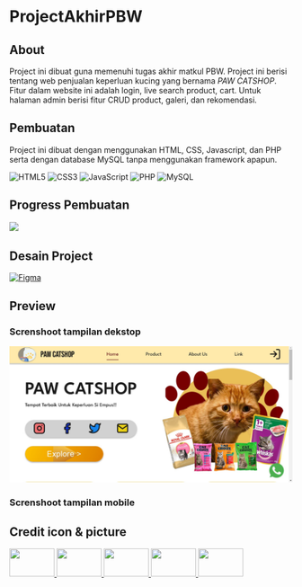 # ProjectAkhirPBW

## About

Project ini dibuat guna memenuhi tugas akhir matkul PBW. Project ini berisi tentang web penjualan keperluan kucing yang bernama _PAW CATSHOP_. Fitur dalam website ini adalah login, live search product, cart. Untuk halaman admin berisi fitur CRUD product, galeri, dan rekomendasi.

## Pembuatan

Project ini dibuat dengan menggunakan HTML, CSS, Javascript, dan PHP serta dengan database MySQL tanpa menggunakan framework apapun.

![HTML5](https://img.shields.io/badge/html5-%23E34F26.svg?style=for-the-badge&logo=html5&logoColor=white) ![CSS3](https://img.shields.io/badge/css3-%231572B6.svg?style=for-the-badge&logo=css3&logoColor=white) ![JavaScript](https://img.shields.io/badge/javascript-%23323330.svg?style=for-the-badge&logo=javascript&logoColor=%23F7DF1E) ![PHP](https://img.shields.io/badge/php-%23777BB4.svg?style=for-the-badge&logo=php&logoColor=white) ![MySQL](https://img.shields.io/badge/mysql-%2300f.svg?style=for-the-badge&logo=mysql&logoColor=white)

## Progress Pembuatan

![](https://geps.dev/progress/20)

## Desain Project

[![Figma](https://img.shields.io/badge/figma-%23F24E1E.svg?style=for-the-badge&logo=figma&logoColor=white)](https://www.figma.com/file/qU9KS3Dj7fcQkBOTBMsSAm/Desain-Project-Akhir?node-id=37%3A422&t=dHvpaZ3oAyKyycpI-1)

## Preview

### Screnshoot tampilan dekstop

![Screnshoot Preview Home Web](/img/previewWeb.jpg)

### Screnshoot tampilan mobile

## Credit icon & picture
<a href="https://www.flaticon.com" target="_blank">
  <img src="https://media.flaticon.com/dist/min/img/logo/flaticon_negative.svg" width="80" height="50">
</a>
<a href="https://feathericons.com" target="_blank">
  <img src="https://www.evernote.design/assets/images/feathericons.jpg" width="80" height="50">
</a>
<a href="https://fontawesome.com" target="_blank">
  <img src="https://pbs.twimg.com/profile_images/1491038861224517637/s-H1KgWO_400x400.png" width="80" height="50">
</a>
<a href="https://www.freepik.com" target="_blank">
  <img src="https://yt3.googleusercontent.com/cAxYWAR5GsbYphyuO-9ObBFJ75E5X5Uy-45T0hS1DrY0CUxX_VG5jy-IA6NzGxzvI4609nVfGw=s900-c-k-c0x00ffffff-no-rj" width="80" height="50">
</a>
<a href="https://unsplash.com/s/photos/cat-eating" target="_blank">
  <img src="https://logowik.com/content/uploads/images/unsplash8609.jpg" width="80" height="50">
</a>

